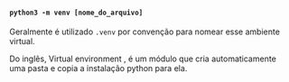 #### `python3 -m venv [nome_do_arquivo]`  

   Geralmente é utilizado `.venv` por convenção para nomear esse ambiente virtual.

Do inglês, Virtual environment , é um módulo que cria automaticamente uma pasta e copia a instalação python para ela.  
